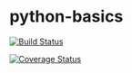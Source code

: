# python-basics

[![Build Status](https://travis-ci.org/EnzoPonce/python-basics.svg?branch=master)](https://travis-ci.org/EnzoPonce/python-basics)

[![Coverage Status](https://coveralls.io/repos/github/EnzoPonce/python-basics/badge.svg?branch=master)](https://coveralls.io/github/EnzoPonce/python-basics?branch=master)

